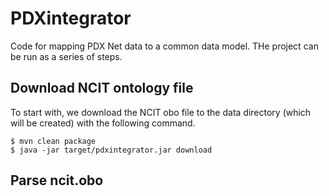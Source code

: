 # PDXintegrator
Code for mapping PDX Net data to a common data model.
THe project can be run as a series of steps. 

## Download NCIT ontology file
To start with, we download
the NCIT obo file to the data directory (which will be created) with the 
following command. 
```aidl
$ mvn clean package
$ java -jar target/pdxintegrator.jar download
```
## Parse ncit.obo
